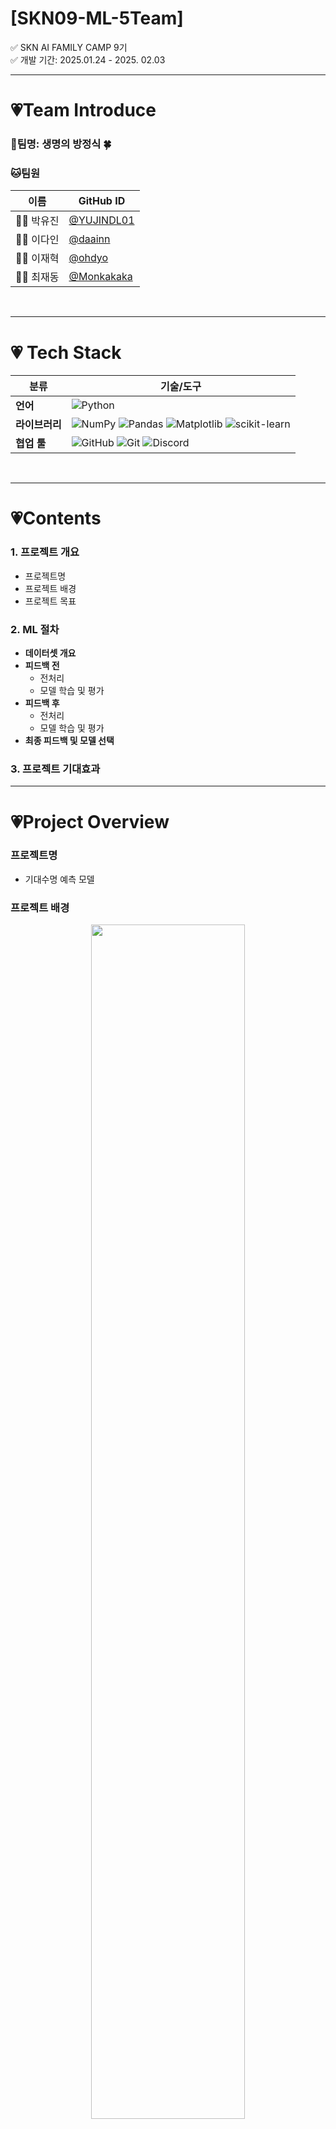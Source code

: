 # [SKN09-ML-5Team]
✅ SKN AI FAMILY CAMP 9기<br>
✅ 개발 기간: 2025.01.24 - 2025. 02.03

---

# 💗Team Introduce
### 🎃팀명: 생명의 방정식 🍀<br>
### 🐱팀원

| 이름      | GitHub ID                          |
|-----------|------------------------------------|
| 🧑‍💻 박유진  | [@YUJINDL01](https://github.com/YUJINDL01) |
| 👩‍💻 이다인  | [@daainn](https://github.com/daainn)        |
| 👩‍💻 이재혁  | [@ohdyo](https://github.com/ohdyo)          |
| 👨‍💻 최재동  | [@Monkakaka](https://github.com/Monkakaka) |


<br>


---

# 💗 **Tech Stack**  

| **분류**         | **기술/도구**                                                                            |
|------------------|------------------------------------------------------------------------------------------|
| **언어**         | ![Python](https://img.shields.io/badge/python-3670A0?style=for-the-badge&logo=python)     |
| **라이브러리**   | ![NumPy](https://img.shields.io/badge/numpy-013243?style=for-the-badge&logo=numpy)       ![Pandas](https://img.shields.io/badge/pandas-150458?style=for-the-badge&logo=pandas)   ![Matplotlib](https://img.shields.io/badge/Matplotlib-ffffff?style=for-the-badge&logo=Matplotlib) ![scikit-learn](https://img.shields.io/badge/scikit--learn-%23F7931E.svg?style=for-the-badge&logo=scikit-learn&logoColor=white) |
| **협업 툴**      | ![GitHub](https://img.shields.io/badge/github-121011?style=for-the-badge&logo=github)   ![Git](https://img.shields.io/badge/git-F05033?style=for-the-badge&logo=git) ![Discord](https://img.shields.io/badge/Discord-%235865F2.svg?style=for-the-badge&logo=discord&logoColor=white)         |

<br>

---
# 💗Contents
### 1. 프로젝트 개요
- 프로젝트명
- 프로젝트 배경
- 프로젝트 목표

### 2. ML 절차
- **데이터셋 개요**
- **피드백 전**
  - 전처리
  - 모델 학습 및 평가
- **피드백 후**
  - 전처리
  - 모델 학습 및 평가
- **최종 피드백 및 모델 선택**
 
### 3. 프로젝트 기대효과

---

# 💗Project Overview
### 프로젝트명
- 기대수명 예측 모델 

### 프로젝트 배경
<div align="center">
  <img src="./readme_images/뉴스기사.jpg" height="70%" width="70%">
</div>

[Click here for more information](https://www.hankyung.com/article/2024081677641)

* 보고서에 따르면 2070년 기대수명이 90세까지 증가할 것으로 예상되며, 2050년부터 국민연금 수급자가 가입자를 초과하는 현상이 발생한다.

* 연금 기금 고갈 문제를 해결하기 위해 자동안정화장치와 같은 정책적 대안이 논의되고 있으나, 이러한 정책의 효과를 사전에 분석하고 준비하기 위해서는 **정확한 기대수명 예측이 필수적이다.**
  
* 정확한 기대수명 예측은 기대수명 변화에 따른 연금 지급액 조정, 보험료율 조정 등의 정책 설계를 위한 근거 자료로 활용될 수 있다.

### 프로젝트 목표
- 머신러닝의 모델을 활용하여 기대수명 예측하는 모델을 개발하는 것을 목표로 한다.
이를 위해 채택한 데이터셋을 전처리하고 여러 모델을 비교및 분석하여 최적의 성능을 보이는 모델 선정한다.
- 이렇게 학습한 모델의 평균지표와 실제 예측의 실효성을 높이는 과정을 보여주는것을 목적으로 한다.

<br>

---

# 💗Machine Learning
## ✅ML Process
### 1. 데이터셋 개요<br>
* 해당 데이터셋은 다양한 국가의 평균 수명에 영향을 미치는 데이터를 통합한 것으로, 사회경제적 요인과 건강 관련 지표도 함께 제공한다.
**데이터 출처**
[![Kaggle](https://img.shields.io/badge/Kaggle-Dataset-blue?logo=kaggle&logoColor=white)](https://www.kaggle.com/datasets/shreyasg23/life-expectancy-averaged-dataset/code)
<br>


<table>
  <tr>
    <td>


| 변수명 | 데이터 타입 | 설명 |
|--------|------------|------|
| **분석 타겟 컬럼** | | |
| `Life_expectancy` | float | 기대수명 |
| **유아, 청소년 관련 변수** | | |
| `Infant_deaths` | float | 영아 사망 수 |
| `Under_five_deaths` | float | 5세 이하 사망 수 |
| `Polio` | float | 소아마비 예방접종률 |
| `Thinness_five_nine_years` | float | 5-9세 저체중 비율 |
| `Thinness_ten_nineteen_years` | float | 10-19세 저체중 비율 |
| **건강 관련 변수** | | |
| `Diphtheria` | float | 디프테리아 예방접종률 |
| `Incidents_HIV` | float | HIV 발생 건수 |
| `Hepatitis_B` | float | B형 간염 예방접종률 |
| `Measles` | float | 홍역 사례 수 |
   </td>
   <td>

| 변수명 | 데이터 타입 | 설명 |
|--------|------------|------|
| **경제적 사회적 요인 변수** | | |
| `Country` | object | 국가명 |
| `Region` | object | 지역명 |
| `GDP_per_capita` | float | 1인당 GDP |
| `Population_mln` | float | 인구 (백만 명 단위) |
| **생활 수준 및 습관 관련 변수** | | |
| `BMI` | float | 평균 BMI(체질량지수) |
| `Schooling` | float | 평균 교육 연수 |
| `Economy_status` | object | 경제 상태 |
| `Alcohol_consumption` | float | 1인당 알코올 소비량 |
| `Adult_mortality` | float | 성인 사망률 |

   </td>
  </tr>
</table>

---

## Before Feedback

###  Data Preprocessing
- **기본적인 데이터 전처리 진행**
- 영향이 적을것 같은 데이터 임의로 제거
  - 나라명, 대륙명, 연도 제거
<code>columns_to_drop = ['Country', 'Region', 'Year']</code>
<code>data = data.drop(columns=columns_to_drop)</code>
- 경제 상태(=econmy_status)의 경우 1(=좋음) 과 0(=나쁨)으로 나누는 레벨 데이터이기에 표준화(=StandardScaler)사용 없이 진행
- 훈련 데이터 & 테스트 데이터 정규화
<code>X_train_scaled = scaler.fit_transform(X_train)</code>
<code>X_test_scaled = scaler.transform(X_test)</code>

### Model Training and Evaluation
#### ***1. 선형 회귀 모델 (Linear Regressor)***

<code>li_reg = LinearRegression()</code>


##### 모델 학습
<code>li_reg.fit(X_train_scaled,y_train)</code>


##### 성능 평가
```python
y_pred = li_reg.predict(X_test_scaled)
evaluataion(y_test,y_pred)
```
```plainText
mse:  1.1144170028882203
rmse:  1.0556595108690208
mae:  0.8211173801618119
msle:  0.0002498726333569981
rmsle:  0.015807360100820064
r2_score:  0.9875885250502774
```
##### 실제 예측 결과
- 실제 값을 가지고 학습한 모델이 예측하는 값을 파악하기 위해 2007년 해당 컬럼에 대한 데이터를 하나의 나라에서 추출해왔음
- 실제 기대 수명 평균은 79.16
<code>input_predict(li_reg)</code>
<code>82.25581385</code>

##### 피드백 
- 선형 모델을 학습한 결과 msle, rmsle가 0에 수렴하고 $r^2$가 0.95면 데이터 패턴을 잘 학습했다 평가 가능
- mse, rmse, mae 모두 나쁘지 않은 수치를 보여주고 있어 선형 회귀 모델만 사용해도 충분할것 같다는 생각
- 하지만 실측값을 통해 예측해본 결과 기대보다 원하는 값에 미치지 못함

**선형 회귀 모델을 바탕으로 다른 모델 XGBoost의 회귀 모델을 사용하여 학습 및 평가해볼 예정**


#### ***2. XGBRegressor***

##### 모델 학습
- XGBoost는 수치보다 관계가 중요한 모델이기에 표준화를 적용하지 않은 데이터로 훈련
<code>xgb_reg.fit(X_train,y_train)</code>

##### 성능 평가
```python
param_grid = {
    'n_estimators': [100, 200,300,500],
    'learning_rate': [0.01, 0.1, 0.2,0.05],
    'max_depth': [3, 5, 7],
    'subsample': [0.5,0.8, 1.0]
}
xgb_reg = XGBRegressor()
grid_search = GridSearchCV(xgb_reg, param_grid, cv=5,verbose=1, n_jobs=1,scoring='r2')
grid_search.fit(X_train,y_train)

y_pred = xgb_reg.predict(X_test_final)
evaluataion(y_test,y_pred)
```
```plainText
mse:  2.837227591729768
rmse:  1.6844071929702058
mae:  1.3110556284586588
msle:  0.0007623976909893691
rmsle:  0.027611549956302148
r2_score:  0.9684012545661528
```

##### 실제 예측 결과
<code>input_predict(xgb_reg)</code>
<code>78.765236</code>

##### 피드백 
- 평가 값은 선형 회귀 모델에 비해 떨어지는걸 확인 가능하다. (그럼에도 여전히 좋은 평가 수치라 판단 가능)
- 하지만 반대로 실측값을 통한 예측은 오히려 더 오차 범위가 줄어든것을 확인할 수 있었다.
  - 예측되는 가설
    1. 확실한 데이터 전처리
    2. 비선형성 데이터 모델
  - 선형 모델은 평가지표에 해당하는 수치를 최소화하는 방식으로 학습하고 데이터 간 비선형 데이터가 존재할수 있기에 더 자세하게 데이터를 분석하고 학습을 위한 훈련 데이터로서 처리하는 방식으로 다시 모델을 학습시킬 계획이다.

---
## After Feedback
### Data Preprocessing
**Encoding**
* 범주형 변수인 `Region`, `Country`에 한하여 인코딩 적용
  * `Region`에 대해 원-핫 인코딩 적용 
  ```python
  pd.get_dummies(df['Region'], prefix='Region')
  ```
  * `Country`에 대해 라벨 인코딩 적용 
  ```python

  label_encoder = LabelEncoder()
  df['Country_encoded'] = label_encoder.fit_transform(df['Country'])
  ```
  >`Country` 컬럼에 원-핫 인코딩 적용시 차원수가 급격히 증가하기에 라벨 인코딩 선택

**Correlation Analysis & Feature Selection**
* 기대수명과 수치형 변수간의 상관계수 계산
`corr_matrix = numeric_df.corr()`

<div align="center">
  <img src="./readme_images/output.png" height="70%" width="70%">
</div>

* 기대수명과 중간 이상의 상관관계가 존재하는 변수만 선택

**Multicollinearity Removal**
* 설명변수들 간에 높은 상관관계가 있을 경우 다중공선성(Multicollinearity) 문제 발생 가능. 
  * 이를 해결하기 위해 VIF(Variance Inflation Factor) 점수를 확인하여, 높은 점수를 가진 변수를 선택적으로 제거.

| Variable                      | VIF           |
|-------------------------------|---------------|
| Year                           | 5979.413761   |
| Infant_deaths                  | 51.545600     |
| Under_five_deaths              | 61.300625     |
| Adult_mortality                | 27.191129     |
| Alcohol_consumption            | 2.708740      |
| Hepatitis_B                    | 4.133808      |
| Measles                        | 1.867686      |
| BMI                            | 2.978077      |
| Polio                          | 24.151475     |
| Diphtheria                     | 26.706093     |
| Incidents_HIV                  | 2.914893      |
| GDP_per_capita                 | 2.571161      |
| Population_mln                 | 1.190803      |
| Thinness_ten_nineteen_years    | 40.783668     |
| Thinness_five_nine_years       | 40.943215     |
| Schooling                      | 5.023130      |
| Economy_status                 | 3.071527      |
| Life_expectancy                | 59.579734     |
| Country_encoded                | 1.064154      |

* VIF점수 확인을 통해 제거한 변수는 다음과 같다.
* `Year`, `Infant_deaths`, `Thinness_five_nine_years`, `Country_encoded`, `Country`, `Region`

**Scailing**
```python
scaler = StandardScaler()
X_train_scaled = scaler.fit_transform(X_train)
X_test_scaled = scaler.transform(X_test)
```
* `StandardScaler() 적용`

### 모델 학습 및 평가
- 여기 작성 예정

### 최종 피드백 및 모델 선정
- 여기 작성 예정
---


### 5. 프로젝트 기대 효과
- 본 프로젝트에서는 기존의 경험적 추론에 의존하지 않고, 데이터 기반으로 보다 신뢰성 높은 예측을 제공

- 추후에 본프로젝트에서 더 나아가서 기대수명 증가로 인한 연금 수급자 증가 문제를 예측하고, 국민연금 개혁 및 고령화 사회 대비 정책 수립에 기여할 수 있다.
  >- 연금 지급 시기를 조정하거나 자동안정화장치 등의 정책을 적용하는 근거 자료로 활용 가능.

- 경제적 요소와 보건적 요소가 기대수명에 미치는 관계를 시각화하여 보건과 경제 발전이 기대수명에 미치는 영향을 평가

- 국가 적 차원에서 보았을 때는 국가 간 건강 격차를 수치화하여 국제 기구(WHO, UN 등) 정책 수립 지원 가능
  >- 국가별로 기대수명이 예측되면, 정책 수립에 있어 중요한 참고자료로 이용 가능
  >- 저개발국가의 기대수명 향상을 위한 효과적인 개입 전략 제안 가능




